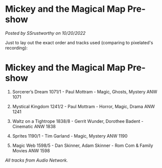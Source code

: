 # Mickey and the Magical Map Pre-show

*Posted by SSrustworthy on 10/20/2022*

Just to lay out the exact order and tracks used (comparing to pixelated's recording):

# Mickey and the Magical Map Pre-show

1. Sorcerer’s Dream 1071/1 - Paul Mottram - Magic, Ghosts, Mystery ANW 1071

2. Mystical Kingdom 1241/2 - Paul Mottram - Horror, Magic, Drama ANW 1241

3. Waltz on a Tightrope 1838/8 - Gerrit Wunder, Dorothee Badent - Cinematic ANW 1838

4. Sprites 1190/1 - Tim Garland - Magic, Mystery ANW 1190

5. Magic Web 1598/5 - Dan Skinner, Adam Skinner - Rom Com & Family Movies ANW 1598

*All tracks from Audio Network.*